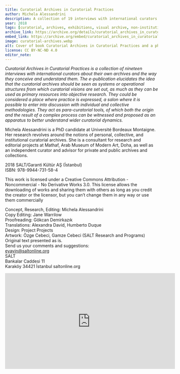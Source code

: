 ```yaml
---
title: Curatorial Archives in Curatorial Practices 
author: Michela Alessandrini 
description: A collection of 19 interviews with international curators on their archives and archival  practices.
year: 2018
tags: [curatorial, archives, exhibitions, visual archive, non-institutional, curatorial practice, personal archive]
archive_link: https://archive.org/details/curatorial_archives_in_curatorial_practices
embed_link: https://archive.org/embed/curatorial_archives_in_curatorial_practices
image: curatorial-archives.webp
alt: Cover of book Curatorial Archives in Curatorial Practices and a photo of a room with objects and a bookcase wrapped each in plastic.
license: CC BY-NC-ND 4.0
editor_note:
---
```


*Curatorial Archives in Curatorial Practices is a collection of nineteen interviews with international curators about their own archives and the way they conceive and understand them. The e-publication elucidates the idea that the curatorial archives should be seen as systems or operational structures from which curatorial visions are set out, as much as they can be used as primary resources into objective research. They could be considered a place where practice is expressed, a salon where it is possible to enter into discussion with individual and collective methodologies. They act as para-curatorial tools, of which both the origin and the result of a complex process can be witnessed and proposed as an apparatus to better understand wider curatorial dynamics.*

Michela Alessandrini is a PhD candidate at Université Bordeaux Montaigne. Her research revolves around the notions of personal, collective, and institutional curatorial archives. She is a consultant for research and editorial projects at Mathaf, Arab Museum of Modern Art, Doha, as well as an independent curator and advisor for private and public archives and collections.

2018 SALT/Garanti Kültür AŞ (İstanbul)  
ISBN: 978-9944-731-58-4

This work is licensed under a Creative Commons Attribution - Noncommercial -
No Derivative Works 3.0. This license allows the downloading of works and sharing them with others as long as you credit the creator or the licensor, but you can’t change them in any way or use them commercially

Concept, Research, Editing: Michela Alessandrini  
Copy Editing: Jane Warrilow  
Proofreading: Gökcan Demirkazık  
Translations: Alexandra David, Humberto Duque  
Design: Project Projects  
Artwork: Özge Cebeci, Gamze Cebeci (SALT Research and Programs)  
Original text presented as is.  
Send us your comments and suggestions:  
eyayin@saltonline.org  
SALT  
Bankalar Caddesi 11  
Karaköy 34421 İstanbul 
saltonline.org  

<iframe width="560" height="315" src="https://www.youtube.com/embed/JqS6ieZsMHs?si=Kh1UIl9jKdXEdDkf" title="YouTube video player" frameborder="0" allow="accelerometer; autoplay; clipboard-write; encrypted-media; gyroscope; picture-in-picture; web-share" referrerpolicy="strict-origin-when-cross-origin" allowfullscreen></iframe>
